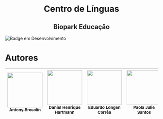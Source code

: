 <h1 align="center"> Centro de Línguas </h1>
<h2 align="center"> Biopark Educação </h2>


![Badge em Desenvolvimento](http://img.shields.io/static/v1?label=STATUS&message=EM%20DESENVOLVIMENTO&color=GREEN&style=for-the-badge)


# Autores

| [<img src="https://avatars.githubusercontent.com/u/40371352?v=4" width=115><br><sub>Antony Bresolin</sub>](https://github.com/AntonyBresolin) |  [<img src="https://avatars.githubusercontent.com/u/126111296?v=4" width=115><br><sub>Daniel Henrique Hartmann</sub>](https://github.com/TearfulGecko) |  [<img src="https://avatars.githubusercontent.com/u/95879228?v=4)" width=115><br><sub>Eduardo Longen Corrêa</sub>](https://github.com/EduLongen) | [<img src="https://avatars.githubusercontent.com/u/126926406?v=4" width=115><br><sub>Paola Julie Santos</sub>](https://github.com/paolajulie) | [<img src="https://avatars.githubusercontent.com/u/129128282?v=4" width=115><br><sub>Lucas Klauck</sub>](https://github.com/lucasklauck17) |
| :---: | :---: | :---: | :---: | :---: |
